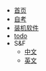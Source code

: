 <!-- _navbar.md -->
*  [首页](/)
*  [自考](/self-taught/index)
*  [装机软件](/soft)
*  [todo](/todo)
* S&F
  * [中文](/game/learningsf)
  * [英文](/game/en/learningsf)

